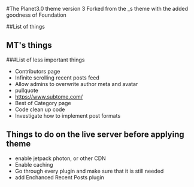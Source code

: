 #The Planet3.0 theme version 3
Forked from the _s theme with the added goodness of Foundation

##List of things

## MT's things

###List of less important things
* Contributors page
* Infinite scrolling recent posts feed
* Allow admins to overwrite author meta and avatar
* pullquote
* https://www.subtome.com/
* Best of Category page
* Code clean up code
* Investigate how to implement post formats

## Things to do on the live server before applying theme
* enable jetpack photon, or other CDN
* Enable caching
* Go through every plugin and make sure that it is still needed
* add Enchanced Recent Posts plugin